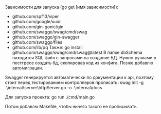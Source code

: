 Зависимости для запуска (go get [имя зависимости]):
- github.com/spf13/viper
- github.com/google/uuid
- github.com/gin-gonic/gin
- github.com/swaggo/swag/cmd/swag
- github.com/swaggo/gin-swagger
- github.com/swaggo/files
- github.com/lib/pq
Также: go install github.com/swaggo/swag/cmd/swag@latest
В папке dbSchema находится SQL файл с запросами на создание БД. Нужно ручками в постгресе создать бд, скопировав код из конфига. Позже добавлю автомиграции. 

Swagger генерируется автоматически по документации к api, поэтому стоит перед тестированием контроллеров прописать:
swag init -g .\internal\server\httpServer.go -o .\internal\docs 

Для запуска проекта:
go run ./cmd/main.go

Потом добавлю Makefile, чтобы ничего такого не прописывать
